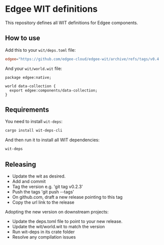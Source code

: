 # Edgee WIT definitions

This repository defines all WIT definitions for Edgee components.

## How to use

Add this to your `wit/deps.toml` file:

```toml
edgee="https://github.com/edgee-cloud/edgee-wit/archive/refs/tags/v0.4.0.tar.gz"
```

And your `wit/world.wit` file:

```
package edgee:native;

world data-collection {
  export edgee:components/data-collection;
}
```

## Requirements

You need to install `wit-deps`:

```bash
cargo install wit-deps-cli
```

And then run it to install all WIT dependencies:

```bash
wit-deps
```

## Releasing
- Update the wit as desired.
- Add and commit
- Tag the version e.g. 'git tag v0.2.3'
- Push the tags 'git push --tags'
- On github.com, draft a new release pointing to this tag
- Copy the url link to the release

Adopting the new version on downstream projects:
- Update the deps.toml file to point to your new release.
- Update the wit/world.wit to match the version
- Run wit-deps in its crate folder
- Resolve any compilation issues
